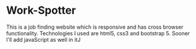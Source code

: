 # Work-Spotter
This is a job finding website which is responsive and has cross browser functionality. Technologies I used are html5, css3 and bootstrap 5. Sooner I'll add javaScript as well in itJ
